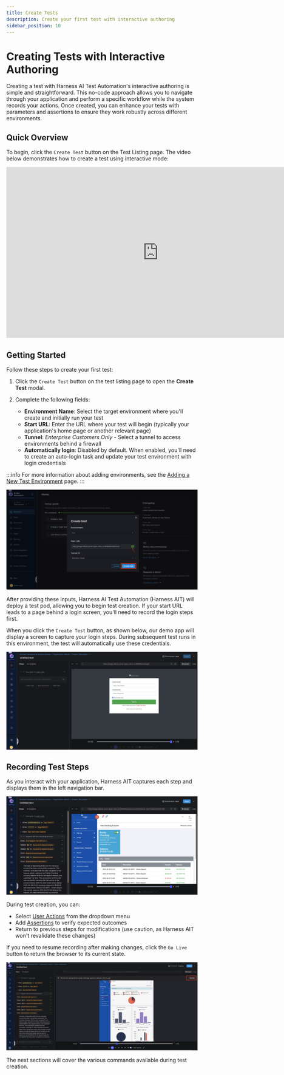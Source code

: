 ```yaml
---
title: Create Tests
description: Create your first test with interactive authoring
sidebar_position: 10
---
```


# Creating Tests with Interactive Authoring

Creating a test with Harness AI Test Automation's interactive authoring is simple and straightforward. This no-code approach allows you to navigate through your application and perform a specific workflow while the system records your actions. Once created, you can enhance your tests with parameters and assertions to ensure they work robustly across different environments.

## Quick Overview

To begin, click the `Create Test` button on the Test Listing page. The video below demonstrates how to create a test using interactive mode:

<iframe src="https://www.loom.com/embed/1b7da99dac25492d85fcc8859ca47f55?sid=419a3fe2-ae2d-421e-86df-d3ac28babbfb" width="800" height="450" frameborder="0" allowfullscreen></iframe>

## Getting Started

Follow these steps to create your first test:

1. Click the `Create Test` button on the test listing page to open the **Create Test** modal.
2. Complete the following fields:

   - **Environment Name**: Select the target environment where you'll create and initially run your test
   - **Start URL**: Enter the URL where your test will begin (typically your application's home page or another relevant page)
   - **Tunnel**: *Enterprise Customers Only* - Select a tunnel to access environments behind a firewall
   - **Automatically login**: Disabled by default. When enabled, you'll need to create an auto-login task and update your test environment with login credentials

:::info
For more information about adding environments, see the [Adding a New Test Environment](../../test-environments/adding-application-environments.md) page.
:::

![Create Test Modal](./static/create-test-2.png)

After providing these inputs, Harness AI Test Automation (Harness AIT) will deploy a test pod, allowing you to begin test creation. If your start URL leads to a page behind a login screen, you'll need to record the login steps first.

When you click the `Create Test` button, as shown below, our demo app will display a screen to capture your login steps. During subsequent test runs in this environment, the test will automatically use these credentials.

![Login Screen Recording](./static/create-test-3.png)

## Recording Test Steps

As you interact with your application, Harness AIT captures each step and displays them in the left navigation bar.

![Test Recording in Progress](./static/create-test-4.png)

During test creation, you can:

- Select [User Actions](./user-actions.md) from the dropdown menu
- Add [Assertions](./assertions.md) to verify expected outcomes
- Return to previous steps for modifications (use caution, as Harness AIT won't revalidate these changes)

If you need to resume recording after making changes, click the `Go Live` button to return the browser to its current state.

![Go Live Button](./static/create-test-5.png)

The next sections will cover the various commands available during test creation.
